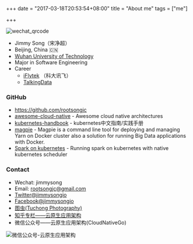 +++
date = "2017-03-18T20:53:54+08:00"
title = "About me"
tags = ["me"]

+++

![wechat_qrcode](https://res.cloudinary.com/jimmysong/image/upload/images/jimmysong-wechat-qrcode.jpg)

- Jimmy Song（宋净超）
- Beijing, China 🇨🇳
- [Wuhan University of Technology](http://www.whut.edu.cn) 
- Major in Software Engineering
- Career
  - [iFlytek](http://www.iflytek.com) （科大讯飞）
  - [TalkingData](http://www.talkingdata.com)

### GitHub

- https://github.com/rootsongjc
- [awesome-cloud-native](https://github.com/rootsongjc/awesome-cloud-native) - Awesome cloud native architectures
- [kubernetes-handbook](https://github.com/rootsongjc/kubernetes-handbook/) - kubernetes中文指南/实践手册
- [magpie](http://github.com/rootsongjc/magpie) - Magpie is a command line tool for deploying and managing Yarn on Docker cluster also a solution for running Big Data applications with Docker.
- [Spark on kubernetes](https://jimmysong.io/spark-on-k8s) - Running spark on kubernetes with native kubernetes scheduler

### Contact

- Wechat: jimmysong
- Email: rootsongjc@gmail.com
- [Twitter@jimmysongio](https://twitter.com/jimmysongio)
- [Facebook@jimmysongio](https://facebook.com/jimmysongio)
- [图虫(Tuchong Photography)](https://jimmysog.tuchong.com)
- [知乎专栏——云原生应用架构](https://zhuanlan.zhihu.com/cloud-native)
- 微信公众号——云原生应用架构(CloudNativeGo)

![微信公众号-云原生应用架构](https://res.cloudinary.com/jimmysong/image/upload/images/cloud-native-wechat-public-account.jpg)
